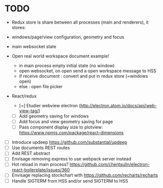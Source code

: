 # TODO

* Redux store is share between all processes (main and renderers), it stores:
 * windows/page/view configuration, geometry and focus
 * main websocket state

* Open real world workspace document example!
  - in main process empty initial state (no window)
  - open websocket, on open send a open workspace message to HSS
  - if receive document : convert and put in redux store (=windows open)
  - else : open file picker

* React/redux
  * [=] Etudier webview electron (http://electron.atom.io/docs/api/web-view-tag/)
  * [ ] Add geometry saving for windows
  * [ ] Add focus and view geometry saving for page
  * [ ] Pass component display size to plotview: https://www.npmjs.com/package/react-dimensions

* [ ] Introduce updeep https://github.com/substantial/updeep
* [ ] Use documents REST routes
* [ ] Add REST abstract
* [ ] Envisage removing express to use webpack server instead
* [ ] Hot reload in main process? https://github.com/chentsulin/electron-react-boilerplate/issues/360
* [ ] Envisage replacing stockchart with https://github.com/recharts/recharts
* [ ] Handle SIGTERM from HSS and/or send SIGTERM to HSS
